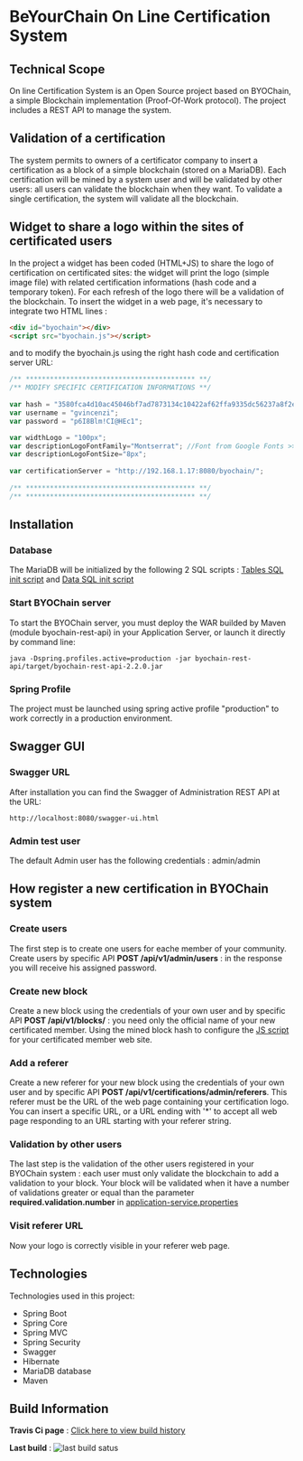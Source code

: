 # BeYourChain On Line Certification System
## Technical Scope
On line Certification System is an Open Source project based on BYOChain, a simple Blockchain implementation (Proof-Of-Work protocol).
The project includes a REST API to manage the system.


## Validation of a certification
The system permits to owners of a certificator company to insert a certification as a block of a simple blockchain (stored on a MariaDB).
Each certification will be mined by a system user and will be validated by other users: all users can validate the blockchain when they want.
To validate a single certification, the system will validate all the blockchain.

## Widget to share a logo within the sites of certificated users
In the project a widget has been coded (HTML+JS) to share the logo of certification on certificated sites: the widget will print the logo (simple image file) with related certification informations (hash code and a temporary token).
For each refresh of the logo there will be a validation of the blockchain.
To insert the widget in a web page, it's necessary to integrate two HTML lines :

```html
<div id="byochain"></div>
<script src="byochain.js"></script>
```

and to modify the byochain.js using the right hash code and certification server URL:

```javascript
/** ****************************************** **/
/** MODIFY SPECIFIC CERTIFICATION INFORMATIONS **/
	
var hash = "3580fca4d10ac45046bf7ad7873134c10422af62ffa9335dc56237a8f2e306c8";
var username = "gvincenzi";
var password = "p6I8Blm!CI@HEc1";

var widthLogo = "100px";
var descriptionLogoFontFamily="Montserrat"; //Font from Google Fonts >> https://fonts.googleapis.com/css?family=Montserrat
var descriptionLogoFontSize="8px";
	
var certificationServer = "http://192.168.1.17:8080/byochain/";
	
/** ****************************************** **/
/** ****************************************** **/
```

## Installation
### Database
The MariaDB will be initialized by the following 2 SQL scripts : [Tables SQL init script](https://github.com/gvincenzi/byochain-certification/blob/master/sql/init_datatables.sql) and [Data SQL init script](https://github.com/gvincenzi/byochain-certification/blob/master/sql/init_data.sql)

### Start BYOChain server
To start the BYOChain server, you must deploy the WAR builded by Maven (module byochain-rest-api) in your Application Server, or launch it directly by command line:

```
java -Dspring.profiles.active=production -jar byochain-rest-api/target/byochain-rest-api-2.2.0.jar
```

### Spring Profile
The project must be launched using spring active profile "production" to work correctly in a production environment.

## Swagger GUI
### Swagger URL
After installation you can find the Swagger of Administration REST API at the URL:

```
http://localhost:8080/swagger-ui.html
```

### Admin test user
The default Admin user has the following credentials : admin/admin

## How register a new certification in BYOChain system
### Create users
The first step is to create one users for eache member of your community.
Create users by specific API **POST /api/v1/admin/users** : in the response you will receive his assigned password.

### Create new block
Create a new block using the credentials of your own user and by specific API **POST /api/v1/blocks/** : you need only the official name of your new certificated member.
Using the mined block hash to configure the [JS script](https://github.com/gvincenzi/byochain-certification/blob/master/widget/byochain.js) for your certificated member web site.

### Add a referer
Create a new referer for your new block using the credentials of your own user and by specific API **POST /api/v1/certifications/admin/referers**.
This referer must be the URL of the web page containing your certification logo.
You can insert a specific URL, or a URL ending with '*' to accept all web page responding to an URL starting with your referer string.

### Validation by other users
The last step is the validation of the other users registered in your BYOChain system : each user must only validate the blockchain to add a validation to your block.
Your block will be validated when it have a number of validations greater or equal than the parameter **required.validation.number** in [application-service.properties](https://github.com/gvincenzi/byochain-certification/blob/master/byochain-services/src/main/resources/application-service.properties)

### Visit referer URL
Now your logo is correctly visible in your referer web page.

## Technologies
Technologies used in this project:
- Spring Boot
- Spring Core
- Spring MVC
- Spring Security
- Swagger
- Hibernate
- MariaDB database
- Maven

## Build Information
**Travis Ci page** : [Click here to view build history](https://travis-ci.org/gvincenzi/byochain-certification)

**Last build** : <img src="https://travis-ci.org/gvincenzi/byochain-certification.svg?branch=master" alt="last build satus">

